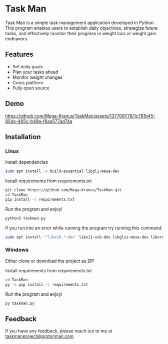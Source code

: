 
# Task Man

Task Man is a simple task management application developed in Python. This program enables users to establish daily objectives, strategize future tasks, and effectively monitor their progress in weight loss or weight gain endeavors.


## Features

- Set daily goals
- Plan your tasks ahead
- Monitor weight changes
- Cross platform
- Fully open source


## Demo

https://github.com/Mega-Kranus/TaskMan/assets/137708778/1c781b45-85da-465c-b49a-f8aa577ad74a


## Installation

### Linux

Install dependencies

```bash
sudo apt install -y build-essential libgl1-mesa-dev
```

Install requirements from requirements.txt

```bash
git clone https://github.com/Mega-Kranus/TaskMan.git
cd TaskMan
pip install -r requirements.txt
```

Run the program and enjoy!

```bash
python3 taskman.py
```

If you run into an error while running the program try running this command:

```bash
sudo apt install '^libxcb.*-dev' libx11-xcb-dev libglu1-mesa-dev libxrender-dev libxi-dev libxkbcommon-dev libxkbcommon-x11-dev
```

### Windows

Either clone or download the project as ZIP

Install requirements from requirements.txt

```bash
cd TaskMan
py -m pip install -r requirements.txt
```

Run the program and enjoy!

```bash
py taskman.py
```

## Feedback

If you have any feedback, please reach out to me at taskmanproject@protonmail.com


